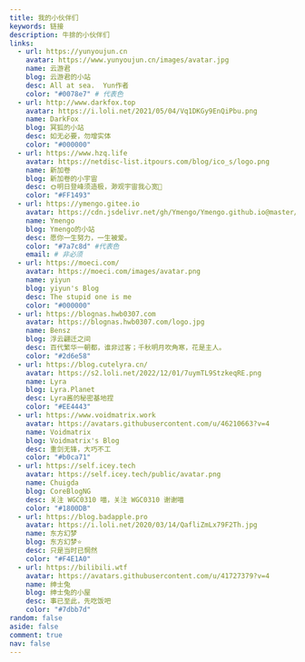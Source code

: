 ```yaml
---
title: 我的小伙伴们
keywords: 链接
description: 牛排的小伙伴们
links: 
  - url: https://yunyoujun.cn
    avatar: https://www.yunyoujun.cn/images/avatar.jpg
    name: 云游君
    blog: 云游君的小站
    desc: All at sea.  Yun作者
    color: "#0078e7" # 代表色
  - url: http://www.darkfox.top
    avatar: https://i.loli.net/2021/05/04/Vq1DKGy9EnQiPbu.png
    name: DarkFox
    blog: 冥狐的小站
    desc: 如无必要，勿增实体
    color: "#000000"
  - url: https://www.hzq.life
    avatar: https://netdisc-list.itpours.com/blog/ico_s/logo.png
    name: 新加卷
    blog: 新加卷的小宇宙
    desc: 🌞明日登峰须造极，渺观宇宙我心宽🌠
    color: "#FF1493"
  - url: https://ymengo.gitee.io
    avatar: https://cdn.jsdelivr.net/gh/Ymengo/Ymengo.github.io@master/css/images/Gravater.jpg
    name: Ymengo
    blog: Ymengo的小站
    desc: 愿你一生努力，一生被爱。
    color: "#7a7c8d" #代表色
    email: # 非必须
  - url: https://moeci.com/
    avatar: https://moeci.com/images/avatar.png
    name: yiyun
    blog: yiyun's Blog
    desc: The stupid one is me
    color: "#000000"
  - url: https://blognas.hwb0307.com
    avatar: https://blognas.hwb0307.com/logo.jpg
    name: Bensz
    blog: 浮云翩迁之间
    desc: 百代繁华一朝都，谁非过客；千秋明月吹角寒，花是主人。
    color: "#2d6e58"
  - url: https://blog.cutelyra.cn/
    avatar: https://s2.loli.net/2022/12/01/7uymTL9StzkeqRE.png
    name: Lyra
    blog: Lyra.Planet
    desc: Lyra酱的秘密基地捏
    color: "#EE4443"
  - url: https://www.voidmatrix.work
    avatar: https://avatars.githubusercontent.com/u/46210663?v=4
    name: Voidmatrix
    blog: Voidmatrix's Blog
    desc: 重剑无锋，大巧不工
    color: "#b0ca71"
  - url: https://self.icey.tech
    avatar: https://self.icey.tech/public/avatar.png
    name: Chuigda
    blog: CoreBlogNG
    desc: 关注 WGC0310 喵，关注 WGC0310 谢谢喵
    color: "#1800DB"
  - url: https://blog.badapple.pro
    avatar: https://i.loli.net/2020/03/14/QafliZmLx79F2Th.jpg
    name: 东方幻梦
    blog: 东方幻梦⭐️
    desc: 只是当时已惘然
    color: "#F4E1A0"
  - url: https://bilibili.wtf
    avatar: https://avatars.githubusercontent.com/u/41727379?v=4
    name: 绅士兔
    blog: 绅士兔的小屋
    desc: 事已至此，先吃饭吧
    color: "#7dbb7d"
random: false
aside: false
comment: true
nav: false
---
```


<YunLinks :links="frontmatter.links" :random="frontmatter.random" />
